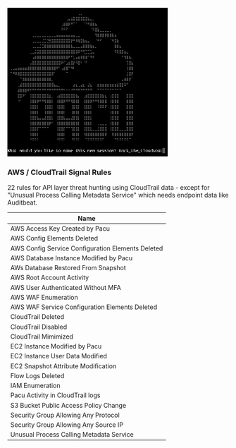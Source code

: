![things](/img/pacu.png?raw=true "text")

### AWS / CloudTrail Signal Rules

22 rules for API layer threat hunting using CloudTrail data - except for "Unusual Process Calling Metadata Service" which needs endpoint data like Auditbeat.

| Name                                              |
|---------------------------------------------------|
| AWS Access Key Created by Pacu                    |
| AWS Config Elements Deleted                       |
| AWS Config Service Configuration Elements Deleted |
| AWS Database Instance Modified by Pacu            |
| AWs Database Restored From Snapshot               |
| AWS Root Account Activity                         |
| AWS User Authenticated Without MFA                |
| AWS WAF Enumeration                               |
| AWS WAF Service Configuration Elements Deleted    |
| CloudTrail Deleted                                |
| CloudTrail Disabled                               |
| CloudTrail Mimimized                              |
| EC2 Instance Modified by Pacu                     |
| EC2 Instance User Data Modified                   |
| EC2 Snapshot Attribute Modification               |
| Flow Logs Deleted                                 |
| IAM Enumeration                                   |
| Pacu Activity in CloudTrail logs                  |
| S3 Bucket Public Access Policy Change             |
| Security Group Allowing Any Protocol              |
| Security Group Allowing Any Source IP             |
| Unusual Process Calling Metadata Service          |
